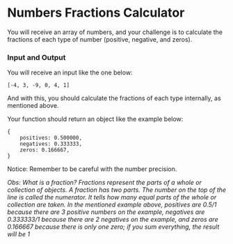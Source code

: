 # Numbers Fractions Calculator

You will receive an array of numbers, and your challenge is to calculate the fractions of each type of number (positive, negative, and zeros).

### Input and Output

You will receive an input like the one below:

```
[-4, 3, -9, 0, 4, 1]
```

And with this, you should calculate the fractions of each type internally, as mentioned above.

Your function should return an object like the example below:

```
{
    positives: 0.500000,
    negatives: 0.333333,
    zeros: 0.166667,
}
```

Notice: Remember to be careful with the number precision.

_Obs: What is a fraction? Fractions represent the parts of a whole or collection of objects. A fraction has two parts. The number on the top of the line is called the numerator. It tells how many equal parts of the whole or collection are taken. In the mentioned example above, positives are 0.5/1 because there are 3 positive numbers on the example, negatives are 0.333333/1 because there are 2 negatives on the example, and zeros are 0.166667 because there is only one zero; if you sum everything, the result will be 1_
